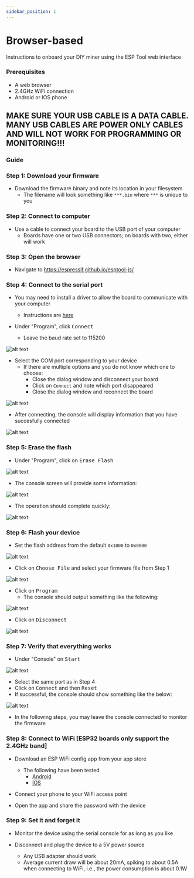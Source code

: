 ```yaml
---
sidebar_position: 1
---
```


# Browser-based

Instructions to onboard your DIY miner using the ESP Tool web interface

### Prerequisites
* A web browser
* 2.4GHz WiFi connection
* Android or IOS phone

## MAKE SURE YOUR USB CABLE IS A DATA CABLE. MANY USB CABLES ARE POWER ONLY CABLES  AND WILL NOT WORK FOR PROGRAMMING OR MONITORING!!!

### Guide

### Step 1: Download your firmware

* Download the firmware binary and note its location in your filesystem
  * The filename will look something like `***.bin` where `***` is unique to you

### Step 2: Connect to computer

* Use a cable to connect your board to the USB port of your computer
  * Boards have one or two USB connectors; on boards with two, either will work

### Step 3: Open the browser

* Navigate to https://espressif.github.io/esptool-js/

### Step 4: Connect to the serial port

* You may need to install a driver to allow the board to communicate with your computer
  * Instructions are [here](https://docs.espressif.com/projects/esp-idf/en/v5.2.2/esp32s3/get-started/establish-serial-connection.html)

* Under "Program", click <kbd>Connect</kbd>
  * Leave the baud rate set to 115200

![alt text](image-01-program.png)

* Select the COM port corresponding to your device
    * If there are multiple options and you do not know which one to choose:
      * Close the dialog window and disconnect your board
      * Click on `Connect` and note which port disappeared
      * Close the dialog window and reconnect the board

![alt text](image-02-dialog.png)

* After connecting, the console will display information that you have succesfully connected

![alt text](image-03-connection.png)

### Step 5: Erase the flash

* Under "Program", click on <kbd>Erase Flash</kbd>

![alt text](image-04-erase.png)

* The console screen will provide some information:

![alt text](image-05-erasing.png)

* The operation should complete quickly:

![alt text](image-06-erased.png)


### Step 6: Flash your device

* Set the flash address from the default `0x1000` to `0x0000`

![alt text](image-07-address.png)

* Click on <kbd>Choose File</kbd> and select your firmware file from Step 1

![alt text](image-08-select.png)

* Click on <kbd>Program</kbd>
  * The console should output something like the following:

![alt text](image-09-writing.png)

* Click on <kbd>Disconnect</kbd>

![alt text](image-10-disconnect.png)

### Step 7: Verify that everything works 

* Under "Console" on <kbd>Start</kbd>

![alt text](image-11-start.png)

* Select the same port as in Step 4
* Click on <kbd>Connect</kbd> and then <kbd>Reset</kbd>
* If successful, the console should show something like the below:

![alt text](image-12-success.png)

* In the following steps, you may leave the console connected to monitor the firmware

### Step 8: Connect to WiFi [ESP32 boards only support the 2.4GHz band]

* Download an ESP WiFi config app from your app store
  * The following have been tested
    * [Android](https://play.google.com/store/apps/details?id=com.techbot.smart_config)
    * [IOS](https://apps.apple.com/us/app/smartconnect-for-esp/id1592092325)

* Connect your phone to your WiFi access point

* Open the app and share the password with the device

### Step 9: Set it and forget it

* Monitor the device using the serial console for as long as you like

* Disconnect and plug the device to a 5V power source
  * Any USB adapter should work
  * Average current draw will be about 20mA, spiking to about 0.5A when connecting to WiFi, i.e., the power consumption is about 0.1W
